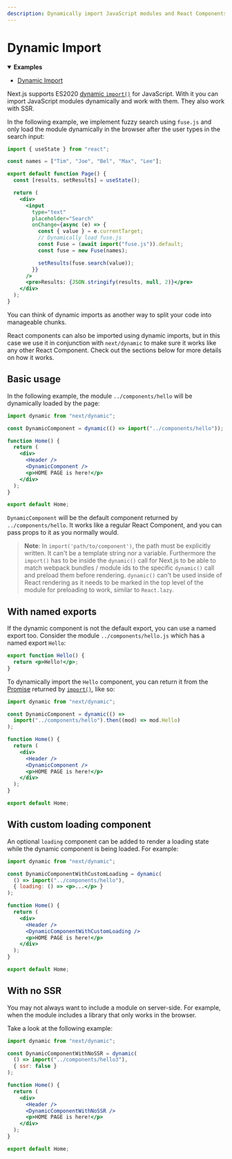 ```yaml
---
description: Dynamically import JavaScript modules and React Components and split your code into manageable chunks.
---
```


# Dynamic Import

<details open>
  <summary><b>Examples</b></summary>
  <ul>
    <li><a href="https://github.com/vercel/next.js/tree/canary/examples/with-dynamic-import">Dynamic Import</a></li>
  </ul>
</details>

Next.js supports ES2020 [dynamic `import()`](https://github.com/tc39/proposal-dynamic-import) for JavaScript. With it you can import JavaScript modules dynamically and work with them. They also work with SSR.

In the following example, we implement fuzzy search using `fuse.js` and only load the module dynamically in the browser after the user types in the search input:

```jsx
import { useState } from "react";

const names = ["Tim", "Joe", "Bel", "Max", "Lee"];

export default function Page() {
  const [results, setResults] = useState();

  return (
    <div>
      <input
        type="text"
        placeholder="Search"
        onChange={async (e) => {
          const { value } = e.currentTarget;
          // Dynamically load fuse.js
          const Fuse = (await import("fuse.js")).default;
          const fuse = new Fuse(names);

          setResults(fuse.search(value));
        }}
      />
      <pre>Results: {JSON.stringify(results, null, 2)}</pre>
    </div>
  );
}
```

You can think of dynamic imports as another way to split your code into manageable chunks.

React components can also be imported using dynamic imports, but in this case we use it in conjunction with `next/dynamic` to make sure it works like any other React Component. Check out the sections below for more details on how it works.

## Basic usage

In the following example, the module `../components/hello` will be dynamically loaded by the page:

```jsx
import dynamic from "next/dynamic";

const DynamicComponent = dynamic(() => import("../components/hello"));

function Home() {
  return (
    <div>
      <Header />
      <DynamicComponent />
      <p>HOME PAGE is here!</p>
    </div>
  );
}

export default Home;
```

`DynamicComponent` will be the default component returned by `../components/hello`. It works like a regular React Component, and you can pass props to it as you normally would.

> **Note**: In `import('path/to/component')`, the path must be explicitly written. It can't be a template string nor a variable. Furthermore the `import()` has to be inside the `dynamic()` call for Next.js to be able to match webpack bundles / module ids to the specific `dynamic()` call and preload them before rendering. `dynamic()` can't be used inside of React rendering as it needs to be marked in the top level of the module for preloading to work, similar to `React.lazy`.

## With named exports

If the dynamic component is not the default export, you can use a named export too. Consider the module `../components/hello.js` which has a named export `Hello`:

```jsx
export function Hello() {
  return <p>Hello!</p>;
}
```

To dynamically import the `Hello` component, you can return it from the [Promise](https://developer.mozilla.org/en-US/docs/Web/JavaScript/Reference/Global_Objects/Promise) returned by [`import()`](https://github.com/tc39/proposal-dynamic-import#example), like so:

```jsx
import dynamic from "next/dynamic";

const DynamicComponent = dynamic(() =>
  import("../components/hello").then((mod) => mod.Hello)
);

function Home() {
  return (
    <div>
      <Header />
      <DynamicComponent />
      <p>HOME PAGE is here!</p>
    </div>
  );
}

export default Home;
```

## With custom loading component

An optional `loading` component can be added to render a loading state while the dynamic component is being loaded. For example:

```jsx
import dynamic from "next/dynamic";

const DynamicComponentWithCustomLoading = dynamic(
  () => import("../components/hello"),
  { loading: () => <p>...</p> }
);

function Home() {
  return (
    <div>
      <Header />
      <DynamicComponentWithCustomLoading />
      <p>HOME PAGE is here!</p>
    </div>
  );
}

export default Home;
```

## With no SSR

You may not always want to include a module on server-side. For example, when the module includes a library that only works in the browser.

Take a look at the following example:

```jsx
import dynamic from "next/dynamic";

const DynamicComponentWithNoSSR = dynamic(
  () => import("../components/hello3"),
  { ssr: false }
);

function Home() {
  return (
    <div>
      <Header />
      <DynamicComponentWithNoSSR />
      <p>HOME PAGE is here!</p>
    </div>
  );
}

export default Home;
```
